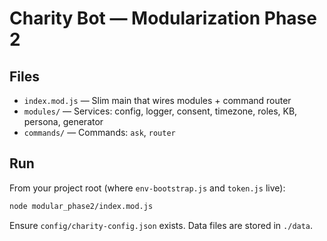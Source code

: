 # Charity Bot — Modularization Phase 2

## Files
- `index.mod.js` — Slim main that wires modules + command router
- `modules/` — Services: config, logger, consent, timezone, roles, KB, persona, generator
- `commands/` — Commands: `ask`, `router`

## Run
From your project root (where `env-bootstrap.js` and `token.js` live):
```bash
node modular_phase2/index.mod.js
```

Ensure `config/charity-config.json` exists. Data files are stored in `./data`.
